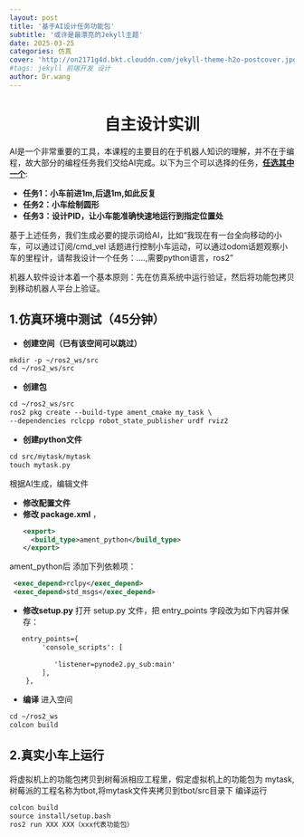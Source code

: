 ```yaml
---
layout: post
title: '基于AI设计任务功能包'
subtitle: '或许是最漂亮的Jekyll主题'
date: 2025-03-25
categories: 仿真
cover: 'http://on2171g4d.bkt.clouddn.com/jekyll-theme-h2o-postcover.jpg'
#tags: jekyll 前端开发 设计
author: Dr.wang
---
```

# <center>自主设计实训
AI是一个非常重要的工具，本课程的主要目的在于机器人知识的理解，并不在于编程，故大部分的编程任务我们交给AI完成。以下为三个可以选择的任务，<u>**任选其中一个**</u>:
- **任务1：小车前进1m,后退1m,如此反复**
- **任务2：小车绘制圆形**
- **任务3：设计PID，让小车能准确快速地运行到指定位置处**

基于上述任务，我们生成必要的提示词给AI，比如“我现在有一台全向移动的小车，可以通过订阅/cmd_vel 话题进行控制小车运动，可以通过odom话题观察小车的里程计，请帮我设计一个任务：....,需要python语言，ros2”

机器人软件设计本着一个基本原则：先在仿真系统中运行验证，然后将功能包拷贝到移动机器人平台上验证。
## 1.仿真环境中测试（45分钟）
- **创建空间（已有该空间可以跳过）**
```xml
mkdir -p ~/ros2_ws/src
cd ~/ros2_ws/src
```
- **创建包**
```xml
cd ~/ros2_ws/src
ros2 pkg create --build-type ament_cmake my_task \
--dependencies rclcpp robot_state_publisher urdf rviz2
```
- **创建python文件**
```xml
cd src/mytask/mytask
touch mytask.py
```
根据AI生成，编辑文件

- **修改配置文件**
- **修改 package.xml** ，
  ```xml  
  <export>
    <build_type>ament_python</build_type>
  </export> 
  ```
 ament_python后 添加下列依赖项：
```xml
 <exec_depend>rclpy</exec_depend>
 <exec_depend>std_msgs</exec_depend>
```
- **修改setup.py**
打开 setup.py 文件，把 entry_points 字段改为如下内容并保存：
```xml
   entry_points={
        'console_scripts': [
            
           'listener=pynode2.py_sub:main'
        ],
    },
```
- **编译**
进入空间
```xml
cd ~/ros2_ws
colcon build
```
## 2.真实小车上运行
将虚拟机上的功能包拷贝到树莓派相应工程里，假定虚拟机上的功能包为
mytask,树莓派的工程名称为tbot,将mytask文件夹拷贝到tbot/src目录下
编译运行
```xml
colcon build
source install/setup.bash
ros2 run XXX XXX（xxx代表功能包）
```